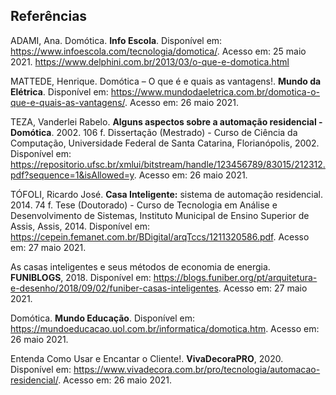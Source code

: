 ## Referências

ADAMI, Ana. Domótica. **Info Escola**. Disponível em: <https://www.infoescola.com/tecnologia/domotica/>. Acesso em: 25 maio 2021.
https://www.delphini.com.br/2013/03/o-que-e-domotica.html

MATTEDE, Henrique. Domótica – O que é e quais as vantagens!. **Mundo da Elétrica**. Disponível em: <https://www.mundodaeletrica.com.br/domotica-o-que-e-quais-as-vantagens/>. Acesso em:  26 maio 2021.

TEZA, Vanderlei Rabelo. **Alguns aspectos sobre a automação residencial - Domótica**. 2002. 106 f. Dissertação (Mestrado) - Curso de Ciência da Computação, Universidade Federal de Santa Catarina, Florianópolis, 2002. Disponível em: <https://repositorio.ufsc.br/xmlui/bitstream/handle/123456789/83015/212312.pdf?sequence=1&isAllowed=y>. Acesso em: 26 maio 2021.

TÓFOLI, Ricardo José. **Casa Inteligente:** sistema de automação residencial. 2014. 74 f. Tese (Doutorado) - Curso de Tecnologia em Análise e Desenvolvimento de Sistemas, Instituto Municipal de Ensino Superior de Assis, Assis, 2014. Disponível em: <https://cepein.femanet.com.br/BDigital/arqTccs/1211320586.pdf>. Acesso em: 27 maio 2021.

As casas inteligentes e seus métodos de economia de energia. **FUNIBLOGS**, 2018. Disponível em: <https://blogs.funiber.org/pt/arquitetura-e-desenho/2018/09/02/funiber-casas-inteligentes>. Acesso em: 27 maio 2021.

Domótica. **Mundo Educação**. Disponível em: <https://mundoeducacao.uol.com.br/informatica/domotica.htm>. Acesso em: 26 maio 2021.

Entenda Como Usar e Encantar o Cliente!. **VivaDecoraPRO**, 2020. Disponível em: <https://www.vivadecora.com.br/pro/tecnologia/automacao-residencial/>. Acesso em: 26 maio 2021.


 
